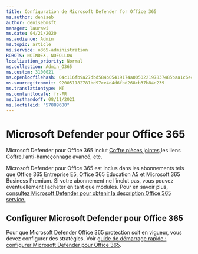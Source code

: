 ```yaml
---
title: Configuration de Microsoft Defender for Office 365
ms.author: deniseb
author: denisebmsft
manager: laurawi
ms.date: 04/21/2020
ms.audience: Admin
ms.topic: article
ms.service: o365-administration
ROBOTS: NOINDEX, NOFOLLOW
localization_priority: Normal
ms.collection: Admin_O365
ms.custom: 3100021
ms.openlocfilehash: 04c116fb9a27dbd584b05419174a005022197837485baa1c6ec320e5448039a5
ms.sourcegitcommit: 920051182781bd97ce4d4d6fbd268cb37b84d239
ms.translationtype: MT
ms.contentlocale: fr-FR
ms.lasthandoff: 08/11/2021
ms.locfileid: "57889680"
---
```

# <a name="microsoft-defender-for-office-365"></a>Microsoft Defender pour Office 365

Microsoft Defender pour Office 365 inclut [Coffre pièces jointes,](https://docs.microsoft.com/microsoft-365/security/office-365-security/atp-safe-attachments)les liens [Coffre,](https://docs.microsoft.com/microsoft-365/security/office-365-security/atp-safe-links)l’anti-hameçonnage avancé, etc. [](https://docs.microsoft.com/microsoft-365/security/office-365-security/atp-anti-phishing) 

Microsoft Defender pour Office 365 est inclus dans les abonnements tels que Office 365 Entreprise E5, Office 365 Éducation A5 et Microsoft 365 Business Premium. Si votre abonnement ne l’inclut pas, vous pouvez éventuellement l’acheter en tant que modules. Pour en savoir plus, [consultez Microsoft Defender pour obtenir la description Office 365 service.](https://docs.microsoft.com/office365/servicedescriptions/office-365-advanced-threat-protection-service-description)

## <a name="set-up-microsoft-defender-for-office-365"></a>Configurer Microsoft Defender pour Office 365

Pour que Microsoft Defender Office 365 protection soit en vigueur, vous devez configurer des stratégies. Voir [guide de démarrage rapide : configurer Microsoft Defender pour Office 365](https://docs.microsoft.com/microsoft-365/security/office-365-security/office-365-atp).

